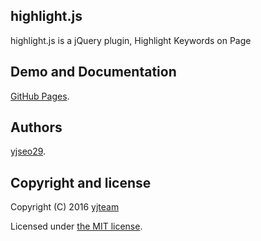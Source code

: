 ## highlight.js

highlight.js is a jQuery plugin, Highlight Keywords on Page


## Demo and Documentation

[GitHub Pages](http://yjseo29.github.io/highlight.js).

## Authors

[yjseo29](https://github.com/yjseo29).

## Copyright and license

Copyright (C) 2016 [yjteam](http://yjteam.co.kr)

Licensed under [the MIT license](LICENSE).